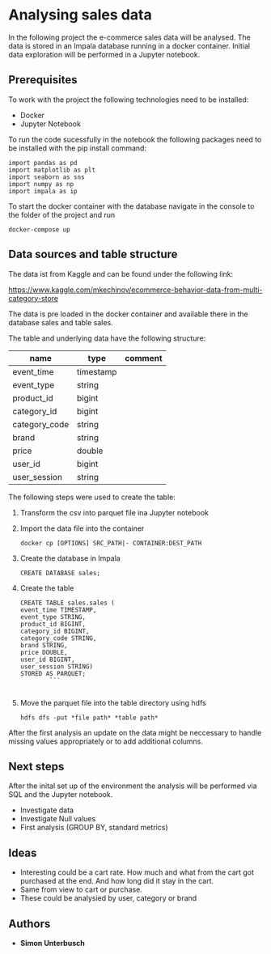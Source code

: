# Analysing sales data

In the following project the e-commerce sales data will be analysed.
The data is stored in an Impala database running in a docker container.
Initial data exploration will be performed in a Jupyter notebook.


## Prerequisites

To work with the project the following technologies need to be installed:

 - Docker
 - Jupyter Notebook
          
To run the code sucessfully in the notebook the following packages need to be installed with the pip install command:

```
import pandas as pd
import matplotlib as plt
import seaborn as sns
import numpy as np
import impala as ip
```
To start the docker container with the database navigate in the console to the folder of the project and run

```
docker-compose up
```

## Data sources and table structure

The data ist from Kaggle and can be found under the following link:

https://www.kaggle.com/mkechinov/ecommerce-behavior-data-from-multi-category-store

The data is pre loaded in the docker container and available there in the database sales and table sales.

The table and underlying data have the following structure:



| name          | type      | comment |
|---------------| ----------|---------|
| event_time    | timestamp |         |
| event_type    | string    |         |
| product_id    | bigint    |         |
| category_id   | bigint    |         |
| category_code | string    |         |
| brand         | string    |         |
| price         | double    |         |
| user_id       | bigint    |         |
| user_session  | string    |         |

The following steps were used to create the table:


 1. Transform the csv into parquet file ina Jupyter notebook
 2. Import the data file into the container
    ```
    docker cp [OPTIONS] SRC_PATH|- CONTAINER:DEST_PATH
    ```
 3. Create the database in Impala
 
    ``` 
    CREATE DATABASE sales;
    ```
 4. Create the table
 
    ```
    CREATE TABLE sales.sales (
    event_time TIMESTAMP,
    event_type STRING,
    product_id BIGINT,
    category_id BIGINT,
    category_code STRING,
    brand STRING,
    price DOUBLE,
    user_id BIGINT,
    user_session STRING)
    STORED AS PARQUET;
            ```
            
 5. Move the parquet file into the table directory using hdfs
 
    ```
    hdfs dfs -put *file path* *table path*
    ```


After the first analysis an update on the data might be neccessary to handle missing values appropriately or to add additional columns. 

## Next steps

After the inital set up of the environment the analysis will be performed via SQL and the Jupyter notebook.
- Investigate data
- Investigate Null values
- First analysis (GROUP BY, standard metrics)


## Ideas

- Interesting could be a cart rate. How much and what from the cart got purchased at the end. And how long did it stay in the  cart.
- Same from view to cart or purchase.
- These could be analysied by user, category or brand



## Authors

* **Simon Unterbusch**

